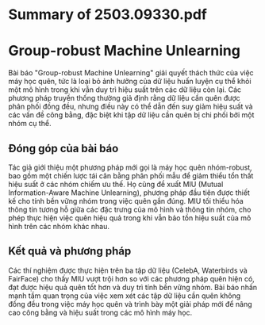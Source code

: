# Summary of 2503.09330.pdf

# Group-robust Machine Unlearning

Bài báo "Group-robust Machine Unlearning" giải quyết thách thức của việc máy học quên, tức là loại bỏ ảnh hưởng của dữ liệu huấn luyện cụ thể khỏi một mô hình trong khi vẫn duy trì hiệu suất trên các dữ liệu còn lại. Các phương pháp truyền thống thường giả định rằng dữ liệu cần quên được phân phối đồng đều, nhưng điều này có thể dẫn đến suy giảm hiệu suất và các vấn đề công bằng, đặc biệt khi tập dữ liệu cần quên bị chi phối bởi một nhóm cụ thể.

## Đóng góp của bài báo

Tác giả giới thiệu một phương pháp mới gọi là máy học quên nhóm-robust, bao gồm một chiến lược tái cân bằng phân phối mẫu để giảm thiểu tổn thất hiệu suất ở các nhóm chiếm ưu thế. Họ cũng đề xuất MIU (Mutual Information-Aware Machine Unlearning), phương pháp đầu tiên được thiết kế cho tính bền vững nhóm trong việc quên gần đúng. MIU tối thiểu hóa thông tin tương hỗ giữa các đặc trưng của mô hình và thông tin nhóm, cho phép thực hiện việc quên hiệu quả trong khi vẫn bảo tồn hiệu suất của mô hình trên các nhóm khác nhau.

## Kết quả và phương pháp

Các thí nghiệm được thực hiện trên ba tập dữ liệu (CelebA, Waterbirds và FairFace) cho thấy MIU vượt trội hơn so với các phương pháp quên hiện có, đạt được hiệu quả quên tốt hơn và duy trì tính bền vững nhóm. Bài báo nhấn mạnh tầm quan trọng của việc xem xét các tập dữ liệu cần quên không đồng đều trong việc máy học quên và trình bày một giải pháp mới để nâng cao công bằng và hiệu suất trong các mô hình máy học.
